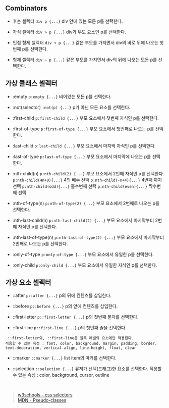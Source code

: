## Combinators
* 후손 셀렉터 ``div p {...}``
div 안에 있는 모든 p를 선택한다.

* 자식 셀렉터 ``div > p {...}``
div가 부모 요소인 p를 선택한다.

* 인접 형제 셀렉터 ``div + p {...}``
같은 부모를 가지면서 div의 바로 뒤에 나오는 첫번째 p를 선택한다.

* 형제 셀렉터 ``div ~ p {...}``
같은 부모를 가지면서 div의 뒤에 나오는 모든 p를 선택한다.

## 가상 클래스 셀렉터
* :empty ``p:empty {...}``
비어있는 모든 p를 선택한다.

* :not(selector) ``:not(p) {...}``
p가 아닌 모든 요소를 선택한다.

* :first-child ``p:first-child {...}``
부모 요소에서 첫번째 자식인 p를 선택한다.

* :first-of-type ``p:first-of-type {...}``
부모 요소에서 첫번째로 나오는 p를 선택한다.

* :last-child ``p:last-child {...}``
부모 요소에서 마지막 자식인 p를 선택한다.

* :last-of-type ``p:last-of-type {...}``
부모 요소에서 마지막에 나오는 p를 선택한다.

* :nth-child(n) ``p:nth-child(2) {...}``
부모 요소에서 2번째 자식인 p를 선택한다.
``p:nth-child(4n+0){...}`` 4의 배수 선택
``p:nth-child(-n+4){...}`` 4번째 까지 선택
``p:nth-child(odd){...}`` 홀수번째 선택
``p:nth-child(even){...}`` 짝수번째 선택

* :nth-of-type(n) ``p:nth-of-type(2) {...}``
부모 요소에서 2번째로 나오는 p를 선택한다.

* :nth-last-child(n) ``p:nth-last-child(2) {...}``
부모 요소에서 마지막부터 2번째 자식인 p를 선택한다.

* :nth-last-of-type(n) ``p:nth-last-of-type(2) {...}``
부모 요소에서 마지막부터 2번째로 나오는 p를 선택한다.

* :only-of-type ``p:only-of-type {...}``
부모 요소에서 유일한 p를 선택한다.

* :only-child ``p:only-child {...}``
부모 요소에서 유일한 자식인 p를 선택한다.

## 가상 요소 셀렉터
* ::after ``p::after {...}``
p의 뒤에 컨텐츠를 삽입한다.

* ::before ``p::before {...}``
p의 앞에 컨텐츠를 삽입한다.

* ::first-letter ``p::first-letter {...}``
p의 첫번째 문자를 선택한다.

* ::first-line ``p::first-line {...}``
p의 첫번째 줄을 선택한다.

` ::first-letter와, ::first-line은 블록 레벨의 요소에만 적용된다.` <br>
`적용할 수 있는 속성 : font, color, background, margin, padding, border, text-decoration, vertical-align, line-height, float, clear`

* ::marker ``::marker {...}``
list item의 마커를 선택한다.

* ::selection ``::selection {...}``
유저가 선택(드래그)한 요소를 선택한다. 
적용할 수 있는 속성 : color, background, cursor, outline

<br>

>[w3schools - css selectors](https://www.w3schools.com/css/css_selectors.asp)<br/>
[MDN - Pseudo-classes](https://developer.mozilla.org/en-US/docs/Web/CSS/:nth-child)

